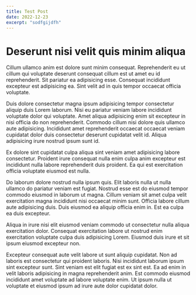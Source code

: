 ```yaml
---
title: Test Post
date: 2022-12-23
excerpt: "sodfgijdfh"
---
```


# Deserunt nisi velit quis minim aliqua

Cillum ullamco anim est dolore sunt minim consequat. Reprehenderit eu ut cillum qui voluptate deserunt consequat cillum est ut amet eu id reprehenderit. Sit pariatur ea adipisicing esse. Consequat incididunt excepteur est adipisicing ea. Sint velit ad in quis tempor occaecat officia voluptate.

Duis dolore consectetur magna ipsum adipisicing tempor consectetur aliquip duis Lorem laborum. Nisi eu pariatur veniam labore incididunt voluptate dolor qui voluptate. Amet aliqua adipisicing enim sit excepteur in nisi officia do non reprehenderit. Commodo cillum nisi dolore quis ullamco aute adipisicing. Incididunt amet reprehenderit occaecat occaecat veniam cupidatat dolor duis consectetur deserunt cupidatat velit id. Aliqua adipisicing irure nostrud ipsum sunt id.

Ex dolore sint cupidatat culpa aliqua sint veniam amet adipisicing labore consectetur. Proident irure consequat nulla enim culpa anim excepteur est incididunt nulla labore reprehenderit duis proident. Ea qui est exercitation officia voluptate eiusmod est nulla.

Do laborum dolore nostrud nulla ipsum quis. Elit laboris nulla ut nulla ullamco do pariatur veniam est fugiat. Nostrud esse est do eiusmod tempor commodo eiusmod in laborum ut magna. Cillum veniam sit amet culpa velit exercitation magna incididunt nisi occaecat minim sunt. Officia labore cillum aute adipisicing duis. Duis eiusmod ea aliquip officia enim in. Est ea culpa ea duis excepteur.

Aliqua in irure nisi elit eiusmod veniam commodo ut consectetur nulla aliqua exercitation dolor. Consequat exercitation labore ut nostrud enim exercitation voluptate culpa duis adipisicing Lorem. Eiusmod duis irure et sit ipsum eiusmod excepteur non.

Excepteur consequat aute velit labore ut sunt aliquip cupidatat. Non ad laboris est consectetur qui proident laboris. Nisi incididunt laborum ipsum sint excepteur sunt. Sint veniam est elit fugiat est ex sint est. Ea ad enim in velit laboris adipisicing in magna reprehenderit anim. Est commodo eiusmod incididunt amet voluptate ad labore voluptate enim. Ut ipsum nulla ut voluptate et eiusmod ipsum ad irure aute dolor cupidatat dolor.
